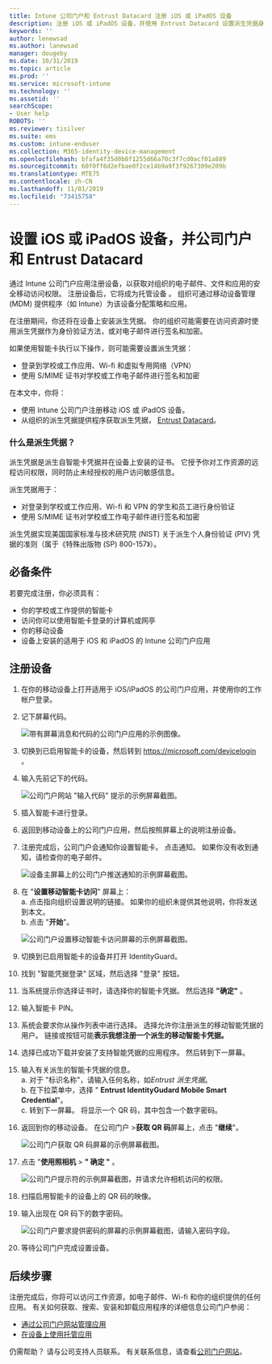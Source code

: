 ```yaml
---
title: Intune 公司门户和 Entrust Datacard 注册 iOS 或 iPadOS 设备
description: 注册 iOS 或 iPadOS 设备，并使用 Entrust Datacard 设置派生凭据身份验证。
keywords: ''
author: lenewsad
ms.author: lanewsad
manager: dougeby
ms.date: 10/31/2019
ms.topic: article
ms.prod: ''
ms.service: microsoft-intune
ms.technology: ''
ms.assetid: ''
searchScope:
- User help
ROBOTS: ''
ms.reviewer: tisilver
ms.suite: ems
ms.custom: intune-enduser
ms.collection: M365-identity-device-management
ms.openlocfilehash: bfafa4f35d0b8f1255d66a70c3f7cd0acf01a889
ms.sourcegitcommit: 60f0ff6d2efbae0f2ce14b9a9f3f9267309e209b
ms.translationtype: MTE75
ms.contentlocale: zh-CN
ms.lasthandoff: 11/01/2019
ms.locfileid: "73415758"
---
```

# <a name="set-up-ios-or-ipados-device-with-company-portal-and-entrust-datacard"></a>设置 iOS 或 iPadOS 设备，并公司门户和 Entrust Datacard

通过 Intune 公司门户应用注册设备，以获取对组织的电子邮件、文件和应用的安全移动访问权限。 注册设备后，它将成为托管设备  。 组织可通过移动设备管理 (MDM) 提供程序（如 Intune）为该设备分配策略和应用。  

在注册期间，你还将在设备上安装派生凭据。 你的组织可能需要在访问资源时使用派生凭据作为身份验证方法，或对电子邮件进行签名和加密。 

如果使用智能卡执行以下操作，则可能需要设置派生凭据：  

* 登录到学校或工作应用、Wi-fi 和虚拟专用网络（VPN）
* 使用 S/MIME 证书对学校或工作电子邮件进行签名和加密  

在本文中，你将：  

   * 使用 Intune 公司门户注册移动 iOS 或 iPadOS 设备。  
   * 从组织的派生凭据提供程序获取派生凭据， [Entrust Datacard](https://www.entrustdatacard.com/)。  

### <a name="what-are-derived-credentials"></a>什么是派生凭据？  
派生凭据是派生自智能卡凭据并在设备上安装的证书。 它授予你对工作资源的远程访问权限，同时防止未经授权的用户访问敏感信息。  

派生凭据用于： 
* 对登录到学校或工作应用、Wi-fi 和 VPN 的学生和员工进行身份验证
* 使用 S/MIME 证书对学校或工作电子邮件进行签名和加密

派生凭据实现美国国家标准与技术研究院 (NIST) 关于派生个人身份验证 (PIV) 凭据的准则（属于《特殊出版物 (SP) 800-157》）。  

## <a name="prerequisites"></a>必备条件

 若要完成注册，你必须具有：

* 你的学校或工作提供的智能卡
* 访问你可以使用智能卡登录的计算机或网亭
* 你的移动设备
* 设备上安装的适用于 iOS 和 iPadOS 的 Intune 公司门户应用  


## <a name="enroll-device"></a>注册设备  
1. 在你的移动设备上打开适用于 iOS/iPadOS 的公司门户应用，并使用你的工作帐户登录。  

2. 记下屏幕代码。  

    ![带有屏幕消息和代码的公司门户应用的示例图像。](./media/copy-code-intercede.png)   

3. 切换到已启用智能卡的设备，然后转到 https://microsoft.com/devicelogin 。 
4. 输入先前记下的代码。  

    ![公司门户网站 "输入代码" 提示的示例屏幕截图。](./media/enter-code-intercede.png)   

5. 插入智能卡进行登录。   
6. 返回到移动设备上的公司门户应用，然后按照屏幕上的说明注册设备。  
7. 注册完成后，公司门户会通知你设置智能卡。 点击通知。 如果你没有收到通知，请检查你的电子邮件。   

    ![设备主屏幕上的公司门户推送通知的示例屏幕截图。](./media/action-required-in-app-intercede.png)  

8. 在 "**设置移动智能卡访问**" 屏幕上：   
    a. 点击指向组织设置说明的链接。 如果你的组织未提供其他说明，你将发送到本文。  
    b. 点击 "**开始**"。  

    ![公司门户设置移动智能卡访问屏幕的示例屏幕截图。](./media/smart-card-info-intercede.png)

9. 切换到已启用智能卡的设备并打开 IdentityGuard。 
10. 找到 "智能凭据登录" 区域，然后选择 "登录" 按钮。  
11. 当系统提示你选择证书时，请选择你的智能卡凭据。 然后选择 **"确定"** 。 
12. 输入智能卡 PIN。  
13. 系统会要求你从操作列表中进行选择。 选择允许你注册派生的移动智能凭据的用户。 链接或按钮可能**表示我想注册一个派生的移动智能卡凭据。**  
14. 选择已成功下载并安装了支持智能凭据的应用程序。 然后转到下一屏幕。   
15. 输入有关派生的智能卡凭据的信息。  
    a. 对于 "标识名称"，请输入任何名称，如*Entrust 派生凭据*。  
    b. 在下拉菜单中，选择 " **Entrust IdentityGudard Mobile Smart Credential**"。  
    c. 转到下一屏幕。 将显示一个 QR 码，其中包含一个数字密码。  

16. 返回到你的移动设备。 在公司门户 >**获取 QR 码**屏幕上，点击 "**继续**"。 

    ![公司门户获取 QR 码屏幕的示例屏幕截图。](./media/get-qr-code-intercede.png)  
17. 点击 "**使用照相机** >  **" 确定 "** 。  

    ![公司门户提示符的示例屏幕截图，并请求允许相机访问的权限。](./media/allow-cp-camera-access-intercede.png)  
18. 扫描启用智能卡的设备上的 QR 码的映像。  
19. 输入出现在 QR 码下的数字密码。  

    ![公司门户要求提供密码的屏幕的示例屏幕截图，请输入密码字段。](./media/enter-password-derived-credentials.png)   

20. 等待公司门户完成设置设备。  


## <a name="next-steps"></a>后续步骤  
注册完成后，你将可以访问工作资源，如电子邮件、Wi-fi 和你的组织提供的任何应用。 有关如何获取、搜索、安装和卸载应用程序的详细信息公司门户参阅：

* [通过公司门户网站管理应用](manage-apps-cpweb.md)  
* [在设备上使用托管应用](use-managed-apps-on-your-device-ios.md)  

仍需帮助？ 请与公司支持人员联系。 有关联系信息，请查看[公司门户网站](https://go.microsoft.com/fwlink/?linkid=2010980)。  
